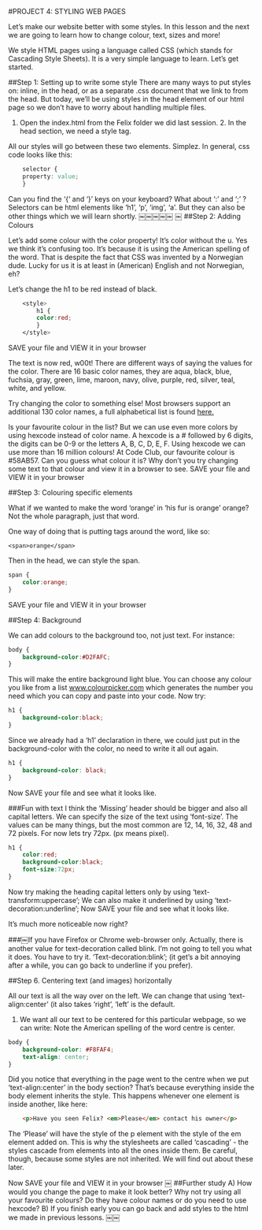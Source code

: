 #PROJECT 4: STYLING WEB PAGES

Let’s make our website better with some styles.In this lesson and the next we are going to learn how to change colour, text, sizes and more!We style HTML pages using a language called CSS (which stands for Cascading Style Sheets). It is a very simple language to learn. Let’s get started.##Step 1: Setting up to write some styleThere are many ways to put styles on: inline, in the head, or as a separate .css document that we link to from the head. But today, we’ll be using styles in the head element of our html page so we don’t have to worry about handling multiple files.1. Open the index.html from the Felix folder we did last session. 2. In the head section, we need a style tag.  <style>  </style>All our styles will go between these two elements. Simplez. In general, css code looks like this:

```css	selector {	property: value;  	}
```Can you find the ‘{‘ and ‘}’ keys on your keyboard? What about ‘:’ and ‘;’ ?Selectors can be html elements like ‘h1’, ‘p’, ‘img’, ‘a’. But they can also be other things which we will learn shortly.￼￼￼￼￼￼##Step 2: Adding ColoursLet’s add some colour with the color property! It’s color without the u. Yes we think it’s confusing too. It’s because it is using the American spelling of the word. That is despite the fact that CSS was invented by a Norwegian dude. Lucky for us it is at least in (American) English and not Norwegian, eh?Let’s change the h1 to be red instead of black.

```css  	<style>  		h1 {  		color:red;   		}  	</style>
```SAVE your file and VIEW it in your browserThe text is now red, w00t! There are different ways of saying the values for the color. There are 16 basic color names, they are aqua, black, blue, fuchsia, gray, green, lime, maroon, navy, olive, purple, red, silver, teal, white, and yellow.Try changing the color to something else!Most browsers support an additional 130 color names, a full alphabetical list is found[here.](http://www.w3.org/TR/css3-color/#svg-color) 
Is your favourite colour in the list?But we can use even more colors by using hexcode instead of color name. A hexcode is a # followed by 6 digits, the digits can be 0-9 or the letters A, B, C, D, E, F. Using hexcode we can use more than 16 million colours!At Code Club, our favourite colour is #58AB57. Can you guess what colour it is? Why don’t you try changing some text to that colour and view it in a browser to see.SAVE your file and VIEW it in your browser##Step 3: Colouring specific elements
What if we wanted to make the word ‘orange’ in ‘his fur is orange’ orange? Not the whole paragraph, just that word.One way of doing that is putting <span> tags around the word, like so: 
	<span>orange</span>Then in the head, we can style the span.```css
span {	color:orange;}
```
	SAVE your file and VIEW it in your browser##Step 4: BackgroundWe can add colours to the background too, not just text. For instance:```cssbody {	background-color:#D2FAFC; }
```This will make the entire background light blue. You can choose any colour you like from a list www.colourpicker.com which generates the number you need which you can copy and paste into your code.Now try:
```cssh1 {	background-color:black;}
```Since we already had a ‘h1’ declaration in there, we could just put in the background-color with the color, no need to write it all out again.```cssh1 {    background-color: black;}```
  Now SAVE your file and see what it looks like.
###Fun with textI think the ‘Missing’ header should be bigger and also all capital letters. We can specify the size of the text using ‘font-size’. The values can be many things, but the most common are 12, 14, 16, 32, 48 and 72 pixels.For now lets try 72px. (px means pixel). 

```cssh1 {	color:red;    background-color:black;    font-size:72px;}
```Now try making the heading capital letters only by using ‘text-transform:uppercase’; We can also make it underlined by using ‘text-decoration:underline’;Now SAVE your file and see what it looks like.
It’s much more noticeable now right?###￼If you have Firefox or Chrome web-browser only.Actually, there is another value for text-decoration called blink. I’m not going to tell you what it does. You have to try it. ‘Text-decoration:blink’; (it get’s a bit annoying after a while, you can go back to underline if you prefer).##Step 6. Centering text (and images) horizontallyAll our text is all the way over on the left. We can change that using ‘text-align:center’ (it also takes ‘right’, ‘left’ is the default.1. We want all our text to be centered for this particular webpage, so we can write: Note the American spelling of the word centre is center.

```cssbody {    background-color: #F8FAF4;    text-align: center;}
```
Did you notice that everything in the page went to the centre when we put ‘text-align:center’ in the body section? That’s because everything inside the body element inherits the style. This happens whenever one element is inside another, like here:
```HTML	<p>Have you seen Felix? <em>Please</em> contact his owner</p>
```		The ‘Please’ will have the style of the p element with the style of the em element added on. This is why the stylesheets are called ‘cascading’ - the styles cascade from elements into all the ones inside them.Be careful, though, because some styles are not inherited. We will find out about these later.Now SAVE your file and VIEW it in your browser￼##Further studyA) How would you change the page to make it look better? Why not try using all your favourite colours? Do they have colour names or do you need to use hexcode?B) If you finish early you can go back and add styles to the html we made in previous lessons.￼￼